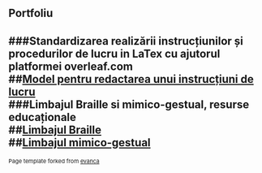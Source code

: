 Portfoliu
---
###Standardizarea realizării instrucțiunilor și procedurilor de lucru in LaTex cu ajutorul platformei overleaf.com<br>
##[Model pentru redactarea unui instrucțiuni de lucru](/p_1_latex_model.md) <br>
###Limbajul Braille si mimico-gestual, resurse educaționale<br>
##[Limbajul Braille](/mihai.ionita/nonverbal_1.md) <br>
##[Limbajul mimico-gestual](/mihai.ionita/nonverbal_2.md)
---
<p style="font-size:11px">Page template forked from <a href="https://github.com/evanca/quick-portfolio">evanca</a></p>
<!-- Remove above link if you don't want to attibute -->
